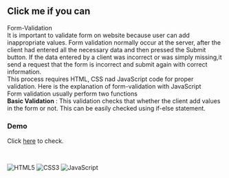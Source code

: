 
 ## Click me if you can

Form-Validation
\
It is important to validate form on website because user can add inappropriate values. Form validation normally occur at the server, after the client had entered all the necessary data and then pressed the Submit button. If the data entered by a client was incorrect or was simply missing,it send a request that the form is incorrect and submit again with correct information.
\
This process requires HTML, CSS nad JavaScript code for proper validation. Here is the explanation of form-validation with JavaScript
\
Form validation usually perform two functions
\
**Basic Validation** : This validation checks that whether the client add values in the form or not. This can be easily checked using if-else statement.


### Demo

Click [here]( https://gurveerkaur1.github.io/Validation/ ) to check.

<br />

![HTML5](https://img.shields.io/badge/html5-%23E34F26.svg?style=for-the-badge&logo=html5&logoColor=white)
![CSS3](https://img.shields.io/badge/css3-%231572B6.svg?style=for-the-badge&logo=css3&logoColor=white)
![JavaScript](https://img.shields.io/badge/javascript-%23323330.svg?style=for-the-badge&logo=javascript&logoColor=%23F7DF1E)